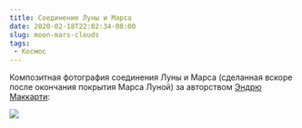 ```yaml
---
title: Соединение Луны и Марса
date: 2020-02-18T22:02:34-08:00
slug: moon-mars-clouds
tags:
 - Космос
---
```


Композитная фотография соединения Луны и Марса (сделанная вскоре после окончания
покрытия Марса Луной) за авторством [Эндрю Маккарти][1]:

[![](/2020/02/3tn9874prqh41_small.jpg)](/2020/02/3tn9874prqh41.jpg)

<!--more-->

[1]: https://www.instagram.com/cosmic_background/
